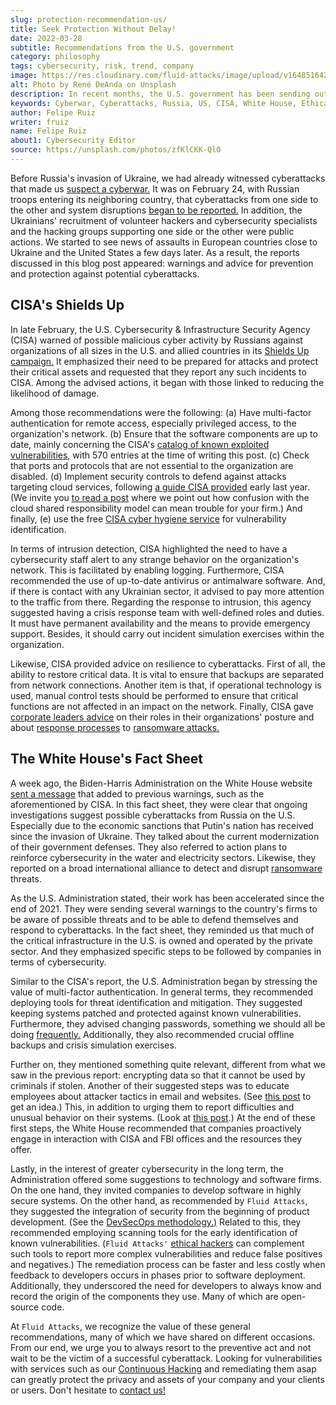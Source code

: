 ```yaml
---
slug: protection-recommendation-us/
title: Seek Protection Without Delay!
date: 2022-03-28
subtitle: Recommendations from the U.S. government
category: philosophy
tags: cybersecurity, risk, trend, company
image: https://res.cloudinary.com/fluid-attacks/image/upload/v1648516421/blog/protection-recommendation-us/cover_protection_recommendation_us.webp
alt: Photo by René DeAnda on Unsplash
description: In recent months, the U.S. government has been sending out warnings and suggestions for action for organizations that could fall victim to Russian cyberattacks.
keywords: Cyberwar, Cyberattacks, Russia, US, CISA, White House, Ethical Hacking, Pentesting
author: Felipe Ruiz
writer: fruiz
name: Felipe Ruiz
about1: Cybersecurity Editor
source: https://unsplash.com/photos/zfKlCKK-Ql0
---
```


Before Russia's invasion of Ukraine,
we had already witnessed cyberattacks
that made us [suspect a cyberwar.](../cyberwar-ukraine/)
It was on February 24,
with Russian troops entering its neighboring country,
that cyberattacks from one side to the other
and system disruptions [began to be reported.](../timeline-new-cyberwar/)
In addition,
the Ukrainians' recruitment of volunteer hackers
and cybersecurity specialists
and the hacking groups supporting one side or the other
were public actions.
We started to see news of assaults
in European countries close to Ukraine and the United States
a few days later.
As a result,
the reports discussed in this blog post appeared:
warnings and advice for prevention and protection
against potential cyberattacks.

## CISA's Shields Up

In late February,
the U.S. Cybersecurity & Infrastructure Security Agency
(CISA) warned of possible malicious cyber activity by Russians
against organizations of all sizes
in the U.S. and allied countries
in its [Shields Up campaign.](https://www.cisa.gov/shields-up)
It emphasized their need to be prepared for attacks
and protect their critical assets
and requested that they report any such incidents to CISA.
Among the advised actions,
it began with those linked to reducing the likelihood of damage.

Among those recommendations were the following:
(a) Have multi-factor authentication for remote access,
especially privileged access,
to the organization's network.
(b) Ensure that the software components are up to date,
mainly concerning the CISA's [catalog of known exploited vulnerabilities,](https://www.cisa.gov/known-exploited-vulnerabilities-catalog)
with 570 entries at the time of writing this post.
(c) Check that ports and protocols
that are not essential to the organization
are disabled.
(d) Implement security controls
to defend against attacks targeting cloud services,
following [a guide CISA provided](https://www.cisa.gov/uscert/ncas/analysis-reports/ar21-013a)
early last year.
(We invite you [to read a post](../shared-responsibility-model/)
where we point out how confusion
with the cloud shared responsibility model
can mean trouble for your firm.)
And finally,
(e) use the free [CISA cyber hygiene service](https://www.cisa.gov/cyber-hygiene-services)
for vulnerability identification.

In terms of intrusion detection,
CISA highlighted the need to have a cybersecurity staff
alert to any strange behavior
on the organization's network.
This is facilitated by enabling logging.
Furthermore,
CISA recommended the use of up-to-date antivirus or antimalware software.
And,
if there is contact with any Ukrainian sector,
it advised to pay more attention to the traffic from there.
Regarding the response to intrusion,
this agency suggested having a crisis response team
with well-defined roles and duties.
It must have permanent availability
and the means to provide emergency support.
Besides,
it should carry out incident simulation exercises
within the organization.

Likewise,
CISA provided advice on resilience to cyberattacks.
First of all,
the ability to restore critical data.
It is vital to ensure that backups are separated from network connections.
Another item is that,
if operational technology is used,
manual control tests should be performed
to ensure that critical functions are not affected
in an impact on the network.
Finally,
CISA gave [corporate leaders advice](https://www.cisa.gov/sites/default/files/publications/Focus_Areas_for_CEOs.pdf)
on their roles in their organizations' posture
and about [response processes](https://www.cisa.gov/sites/default/files/publications/Ransomware_Response_Checklist_508.pdf)
to [ransomware attacks.](https://www.cisa.gov/stopransomware/ransomware-guide)

<cta-banner
  buttontxt="Read more"
  link="/solutions/devsecops/"
  title="Get started with Fluid Attacks' DevSecOps solution right now"
/>

## The White House's Fact Sheet

A week ago,
the Biden-Harris Administration
on the White House website
[sent a message](https://www.whitehouse.gov/briefing-room/statements-releases/2022/03/21/fact-sheet-act-now-to-protect-against-potential-cyberattacks/)
that added to previous warnings,
such as the aforementioned by CISA.
In this fact sheet,
they were clear that ongoing investigations suggest possible cyberattacks
from Russia on the U.S.
Especially due to the economic sanctions
that Putin's nation has received
since the invasion of Ukraine.
They talked about the current modernization of their government defenses.
They also referred to action plans to reinforce cybersecurity
in the water and electricity sectors.
Likewise,
they reported on a broad international alliance
to detect and disrupt [ransomware](../ransomware/)
threats.

As the U.S. Administration stated,
their work has been accelerated since the end of 2021.
They were sending several warnings to the country's firms
to be aware of possible threats
and to be able to defend themselves and respond to cyberattacks.
In the fact sheet,
they reminded us that
much of the critical infrastructure in the U.S.
is owned and operated by the private sector.
And they emphasized specific steps
to be followed by companies in terms of cybersecurity.

Similar to the CISA's report,
the U.S. Administration began by stressing
the value of multi-factor authentication.
In general terms,
they recommended deploying tools for threat identification and mitigation.
They suggested keeping systems patched and protected
against known vulnerabilities.
Furthermore,
they advised changing passwords,
something we should all be doing [frequently.](../pass-cracking/)
Additionally,
they also recommended crucial offline backups
and crisis simulation exercises.

Further on,
they mentioned something quite relevant,
different from what we saw in the previous report:
encrypting data so that it cannot be used by criminals if stolen.
Another of their suggested steps was to educate employees
about attacker tactics in email and websites.
(See [this post](../social-engineering/)
to get an idea.)
This,
in addition to urging them to report difficulties
and unusual behavior on their systems.
(Look at [this post](../human-security-sensor/).)
At the end of these first steps,
the White House recommended that
companies proactively engage in interaction with CISA and FBI offices
and the resources they offer.

Lastly,
in the interest of greater cybersecurity in the long term,
the Administration offered some suggestions
to technology and software firms.
On the one hand,
they invited companies to develop software in highly secure systems.
On the other hand,
as recommended by `Fluid Attacks`,
they suggested the integration of security
from the beginning of product development.
(See the [DevSecOps methodology.)](../devsecops-concept/)
Related to this,
they recommended employing scanning tools
for the early identification of known vulnerabilities.
(`Fluid Attacks'` [ethical hackers](../../solutions/ethical-hacking/)
can complement such tools
to report more complex vulnerabilities
and reduce false positives and negatives.)
The remediation process can be faster and less costly
when feedback to developers occurs
in phases prior to software deployment.
Additionally,
they underscored the need for developers
to always know and record the origin of the components they use.
Many of which are open-source code.

At `Fluid Attacks`,
we recognize the value of these general recommendations,
many of which we have shared on different occasions.
From our end,
we urge you to always resort to the preventive act
and not wait to be the victim of a successful cyberattack.
Looking for vulnerabilities
with services such as our [Continuous Hacking](../../services/continuous-hacking/)
and remediating them asap
can greatly protect the privacy and assets of your company
and your clients or users.
Don't hesitate to [contact us!](../../contact-us/)
